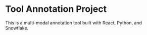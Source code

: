 # Tool Annotation Project

This is a multi-modal annotation tool built with React, Python, and Snowflake.

